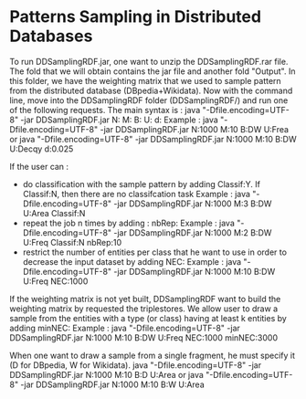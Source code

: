 # Patterns Sampling in Distributed Databases

To run DDSamplingRDF.jar, one want to unzip the DDSamplingRDF.rar file. The fold that we will obtain contains the jar file and another fold "Output". In this folder, we have the weighting matrix that we used to sample pattern from the distributed database (DBpedia+Wikidata). Now with the command line, move into the DDSamplingRDF folder (DDSamplingRDF/) and run one of the following requests.
The main syntax is :
	java "-Dfile.encoding=UTF-8" -jar DDSamplingRDF.jar N:<sample size> M:<maximum length constrain> B:<database> U:<utility> d:<decay if U:Decay>
	Example :
	java "-Dfile.encoding=UTF-8" -jar DDSamplingRDF.jar N:1000 M:10 B:DW U:Frea
	or
	java "-Dfile.encoding=UTF-8" -jar DDSamplingRDF.jar N:1000 M:10 B:DW U:Decqy d:0.025

If the user can :
-	do classification with the sample pattern by adding Classif:Y. If Classif:N, then there are no classifcation task
	Example :
	java "-Dfile.encoding=UTF-8" -jar DDSamplingRDF.jar N:1000 M:3 B:DW U:Area Classif:N
-	repeat the job n times by adding : nbRep:<n>
	Example :
	java "-Dfile.encoding=UTF-8" -jar DDSamplingRDF.jar N:1000 M:2 B:DW U:Freq Classif:N nbRep:10
-	restrict the number of entities per class that he want to use in order to decrease the input dataset by adding NEC:<value>
	Example :
	java "-Dfile.encoding=UTF-8" -jar DDSamplingRDF.jar N:1000 M:10 B:DW U:Freq NEC:1000

If the weighting matrix is not yet built, DDSamplingRDF want to build the weighting matrix by requested the triplestores. We allow user to draw a sample from the entities with a type (or class) having at least k entities by adding minNEC:<k>
	Example :
	java "-Dfile.encoding=UTF-8" -jar DDSamplingRDF.jar N:1000 M:10 B:DW U:Freq NEC:1000 minNEC:3000

When one want to draw a sample from a single fragment, he must specify it (D for DBpedia, W for Wikidata).
	java "-Dfile.encoding=UTF-8" -jar DDSamplingRDF.jar N:1000 M:10 B:D U:Area
	or
	java "-Dfile.encoding=UTF-8" -jar DDSamplingRDF.jar N:1000 M:10 B:W U:Area

